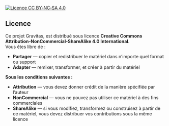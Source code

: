 [license-badge]: https://img.shields.io/badge/License-CC--BY--NC--SA_4.0-lightgrey.svg
[license]: https://creativecommons.org/licenses/by-nc-sa/4.0/


[![Licence CC BY‑NC‑SA 4.0][license-badge]][license]

## Licence

Ce projet Gravitas, est distribué sous licence **Creative Commons Attribution‑NonCommercial‑ShareAlike 4.0 International**.  
Vous êtes libre de :
- **Partager** — copier et redistribuer le matériel dans n’importe quel format ou support  
- **Adapter** — remixer, transformer, et créer à partir du matériel  

**Sous les conditions suivantes :**  
- **Attribution** — vous devez donner crédit de la manière spécifiée par l’auteur  
- **NonCommercial** — vous ne pouvez pas utiliser ce matériel à des fins commerciales  
- **ShareAlike** — si vous modifiez, transformez ou construisez à partir de ce matériel, vous devez distribuer vos contributions sous la même licence
